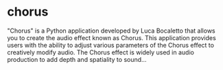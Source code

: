# chorus
"Chorus" is a Python application developed by Luca Bocaletto that allows you to create the audio effect known as Chorus. This application provides users with the ability to adjust various parameters of the Chorus effect to creatively modify audio. The Chorus effect is widely used in audio production to add depth and spatiality to sound...
